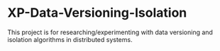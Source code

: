 # XP-Data-Versioning-Isolation

This project is for researching/experimenting with data versioning and isolation algorithms in distributed systems.